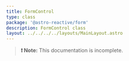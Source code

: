 ```yaml
---
title: FormControl
type: class
package: '@astro-reactive/form'
description: FormControl class
layout: ../../../../layouts/MainLayout.astro
---
```


> **❗ Note:** This documentation is incomplete.
